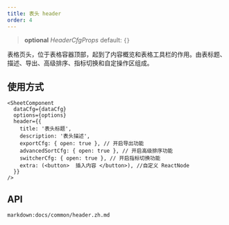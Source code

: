 ```yaml
---
title: 表头 header
order: 4
---
```


> **optional**  _HeaderCfgProps_   default: `{}`

表格页头，位于表格容器顶部，起到了内容概览和表格工具栏的作用。由表标题、描述、导出、高级排序、指标切换和自定操作区组成。

## 使用方式

```tsx
<SheetComponent
  dataCfg={dataCfg}
  options={options}
  header={{
    title: '表头标题', 
    description: '表头描述',
    exportCfg: { open: true }, // 开启导出功能
    advancedSortCfg: { open: true }, // 开启高级排序功能
    switcherCfg: { open: true }, // 开启指标切换功能
    extra: (<button>  插入内容 </button>), //自定义 ReactNode 
  }}
/>
```

<playground path='react-component/header/demo/default.tsx' rid='container' height='400'></playground>

## API

`markdown:docs/common/header.zh.md`

